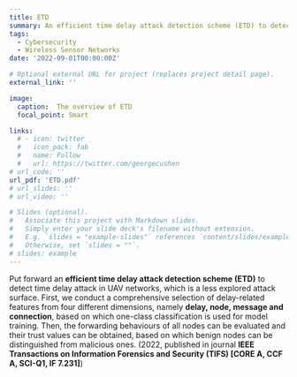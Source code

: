 ```yaml
---
title: ETD
summary: An efficient time delay attack detection scheme (ETD) to detect time delay attack in UAV networks
tags:
  - Cybersecurity
  - Wireless Sensor Networks
date: '2022-09-01T00:00:00Z'

# Optional external URL for project (replaces project detail page).
external_link: ''

image:
  caption:  The overview of ETD
  focal_point: Smart

links:
  # - icon: twitter
  #   icon_pack: fab
  #   name: Follow
  #   url: https://twitter.com/georgecushen
# url_code: ''
url_pdf: 'ETD.pdf'
# url_slides: ''
# url_video: ''

# Slides (optional).
#   Associate this project with Markdown slides.
#   Simply enter your slide deck's filename without extension.
#   E.g. `slides = "example-slides"` references `content/slides/example-slides.md`.
#   Otherwise, set `slides = ""`.
# slides: example
---
```


Put forward an **efficient time delay attack detection scheme (ETD)** to detect time delay attack in UAV networks, which is a less explored attack surface. First, we conduct a comprehensive selection of delay-related features from four different dimensions, namely **delay, node, message and connection**, based on which one-class classification is used for model training. Then, the forwarding behaviours of all nodes can be evaluated and their trust values can be obtained, based on which benign nodes can be distinguished from malicious ones. (2022, published in journal **IEEE Transactions on Information Forensics and Security (TIFS) [CORE A, CCF A, SCI-Q1, IF 7.231]**)